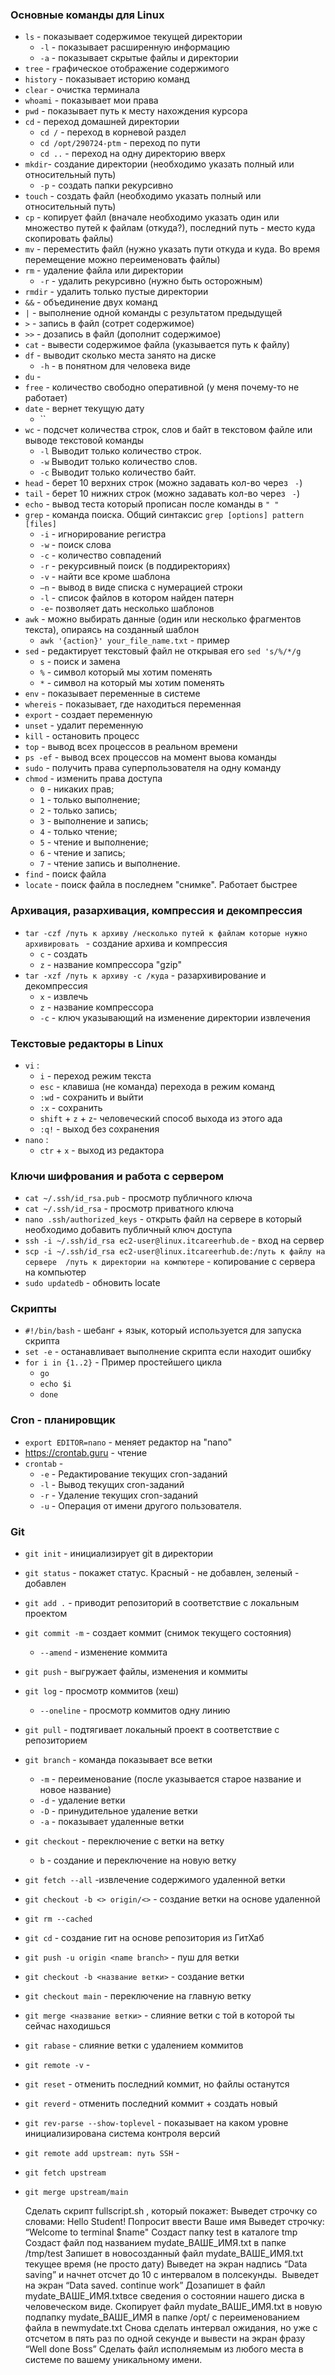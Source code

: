

### Основные команды для Linux
- `ls` - показывает содержимое текущей директории
  - `-l` - показывает расширенную информацию
  - `-a` - показывает скрытые файлы и директории
- `tree` - графическое отображение содержимого
- `history` - показывает историю команд
- `clear` - очистка терминала
- `whoami` - показывает мои права
- `pwd` - показывает путь к месту нахождения курсора
- `cd` - переход домашней директории
  - `cd /` - переход в корневой раздел
  - `cd /opt/290724-ptm` - переход по пути
  - `cd ..` - переход на одну директорию вверх
- `mkdir`- создание директории (необходимо указать полный или относительный путь)
  - `-p` - создать папки рекурсивно
- `touch` - создать файл (необходимо указать полный или относительный путь)
- `cp` - копирует файл (вначале необходимо указать один или множество путей к файлам (откуда?),
         последний путь - место куда скопировать файлы)
- `mv` - переместить файл (нужно указать пути откуда и куда. Во время перемещение можно переименовать файлы)
- `rm` - удаление файла или директории
  - `-r` - удалить рекурсивно (нужно быть осторожным) 
- `rmdir` - удалить только пустые директории
- `&&` - объединение двух команд 
- `|` - выполнение одной команды с результатом предыдущей
- `>` - запись в файл (сотрет содержимое)
- `>>` - дозапись в файл (дополнит содержимое)
- `cat` - вывести содержимое файла (указывается путь к файлу)
- `df` - выводит сколько места занято на диске
    - `-h` - в понятном для человека виде
- `du` - 
- `free` - количество свободно оперативной (у меня почему-то не работает)
- `date` - вернет текущую дату
  - ``
- `wc` - подсчет количества строк, слов и байт в текстовом файле или выводе текстовой команды
  - `-l` Выводит только количество строк.
  - `-w` Выводит только количество слов.
  - `-c` Выводит только количество байт.
- `head` - берет 10 верхних строк (можно задавать кол-во через ` -`)
- `tail` - берет 10 нижних строк (можно задавать кол-во через ` -`)
- `echo` - вывод теста который прописан после команды в `" "`
- `grep` - команда поиска. Общий синтаксис `grep [options] pattern [files]`
  - `-i` - игнорирование регистра
  - `-w` - поиск слова
  - `-c` - количество совпадений
  - `-r` - рекурсивный поиск (в поддиректориях)
  - `-v` - найти все кроме шаблона
  - `–n` - вывод в виде списка с нумерацией строки
  - `-l` - список файлов в котором найден патерн
  - `-e`- позволяет дать несколько шаблонов
- `awk` - можно выбирать данные (один или несколько фрагментов текста), опираясь на созданный шаблон
  - `awk '{action}' your_file_name.txt` - пример
- `sed` - редактирует текстовый файл не открывая его `sed 's/%/*/g`
  - `s` - поиск и замена
  - `%` - символ который мы хотим поменять
  - `*` - символ на который мы хотим поменять
- `env` - показывает переменные в системе
- `whereis` - показывает, где находиться переменная
- `export` - создает переменную 
- `unset` - удалит переменную 
- `kill` - остановить процесс
- `top` - вывод всех процессов в реальном времени
- `ps -ef` - вывод всех процессов на момент выова команды
- `sudo` - получить права суперпользователя на одну команду 
- `chmod` - изменить права доступа
  - `0` - никаких прав;
  - `1` - только выполнение;
  - `2` - только запись;
  - `3` - выполнение и запись;
  - `4` - только чтение;
  - `5` - чтение и выполнение;
  - `6` - чтение и запись;
  - `7` - чтение запись и выполнение.
- `find` - поиск файла
- `locate` - поиск файла в последнем "снимке". Работает быстрее

### Архивация, разархивация, компрессия и декомпрессия
- `tar -czf /путь к архиву /несколько путей к файлам которые нужно архивировать `  - создание архива и компрессия
  - `c` - создать
  - `z` - название компрессора "gzip"
- `tar -xzf /путь к архиву -c /куда` - разархивирование и декомпрессия
  - `x` - извлечь
  - `z` - название компрессора
  - `-c` - ключ указывающий на изменение директории извлечения


### Текстовые редакторы в Linux
- `vi` :
  - `i` - переход режим текста
  - `esc` - клавиша (не команда) перехода в режим команд
  - `:wd` - сохранить и выйти
  - `:x` - сохранить
  - `shift` + `z` + `z`- человеческий способ выхода из этого ада
  - `:q!` - выход без сохранения
- `nano` :
  - `ctr` + `x` - выход из редактора

### Ключи шифрования и работа с сервером 
- `cat ~/.ssh/id_rsa.pub` - просмотр публичного ключа
- `cat ~/.ssh/id_rsa` - просмотр приватного ключа
- `nano .ssh/authorized_keys` - открыть файл на сервере в который необходимо добавить публичный ключ доступа
- `ssh -i ~/.ssh/id_rsa ec2-user@linux.itcareerhub.de` - вход на сервер
- `scp -i ~/.ssh/id_rsa ec2-user@linux.itcareerhub.de:/путь к файлу на сервере  /путь к директории на компютере` - копирование с сервера на компьютер
- `sudo updatedb` - обновить locate

### Скрипты 
- `#!/bin/bash` - шебанг + язык, который используется для запуска скрипта
- `set -e` - останавливает выполнение скрипта если находит ошибку
- `for i in {1..2}` - Пример простейшего цикла
  - `go`
  - `echo $i`
  - `done`

### Cron - планировщик
- `export EDITOR=nano` - меняет редактор на "nano"
- https://crontab.guru - чтение 
- `crontab` - 
  - `-e` - Редактирование текущих cron-заданий
  - `-l` - Вывод текущих cron-заданий
  - `-r` - Удаление текущих cron-заданий
  - `-u` - Операция от имени другого пользователя. 

### Git
- `git init` - инициализирует git в директории
- `git status` - покажет статус. Красный - не добавлен, зеленый - добавлен
- `git add .` - приводит репозиторий в соответствие с локальным проектом
- `git commit -m` - создает коммит (снимок текущего состояния)
  - `--amend` - изменение коммита
- `git push` - выгружает файлы, изменения и коммиты 
- `git log` - просмотр коммитов (хеш)
  - `--oneline` - просмотр коммитов одну линию 
- `git pull` - подтягивает локальный проект в соответствие с репозиторием 
- `git branch` - команда показывает все ветки
  - `-m` - переименование (после указывается старое название и новое название)
  - `-d` - удаление ветки
  - `-D` - принудительное удаление ветки
  - `-a` - показывает удаленные ветки
- `git checkout` - переключение с ветки на ветку
  - `b` - создание и переключение на новую ветку
- `git fetch --all` -извлечение содержимого удаленной ветки
- `git checkout -b <> origin/<>` - создание ветки на основе удаленной
- `git rm --cached`
- `git cd` - создание гит на основе репозитория из ГитХаб
- `git push -u origin <name branch>` - пуш для ветки
- `git checkout -b <название ветки>` - создание ветки
- `git checkout main` - переключение на главную ветку
- `git merge <название ветки>` - слияние ветки с той в которой ты сейчас находишься
- `git rabase` - слияние ветки с удалением коммитов
- `git remote -v` - 
- `git reset` - отменить последний коммит, но файлы останутся
- `git reverd` - отменить последний коммит + создать новый 
- `git rev-parse --show-toplevel` - показывает на каком уровне инициализирована система контроля версий
- `git remote add upstream: путь SSH` - 
- `git fetch upstream`
- `git merge upstream/main`


  Сделать скрипт fullscript.sh , который покажет:
  Выведет строчку со словами:
  Hello Student!
  Попросит ввести Ваше имя
  Выведет строчку:
  “Welcome to terminal $name"
  Создаст папку test в каталоге tmp
  Создаст файл под названием mydate_ВАШЕ_ИМЯ.txt в папке /tmp/test
  Запишет в новосозданный файл mydate_ВАШЕ_ИМЯ.txt текущее время (не просто дату)
  Выведет на экран надпись “Data saving” и начнет отсчет до 10 с интервалом в полсекунды. 
  Выведет на экран “Data saved. continue work”
  Дозапишет в файл mydate_ВАШЕ_ИМЯ.txtвсе сведения о состоянии нашего диска в человеческом виде.
  Скопирует файл mydate_ВАШЕ_ИМЯ.txt в новую подпапку mydate_ВАШЕ_ИМЯ в папке /opt/ с переименованием файла в newmydate.txt
  Снова сделать интервал ожидания, но уже с отсчетом в пять раз по одной секунде и вывести на экран фразу “Well done Boss”
  Сделать файл исполняемым из любого места в системе по вашему уникальному имени.
